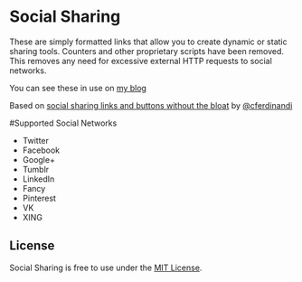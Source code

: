 # Social Sharing
These are simply formatted links that allow you to create dynamic or static sharing tools. Counters and other proprietary scripts have been removed. This removes any need for excessive external HTTP requests to social networks.

You can see these in use on [my blog](http://camgould.com)

Based on [social sharing links and buttons without the bloat](https://github.com/cferdinandi/social-sharing) by [@cferdinandi](https://github.com/cferdinandi)

#Supported Social Networks
* Twitter
* Facebook
* Google+
* Tumblr
* LinkedIn
* Fancy
* Pinterest
* VK
* XING

## License
Social Sharing is free to use under the [MIT License](http://gomakethings.com/mit/).
